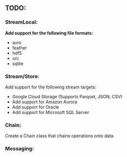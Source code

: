 ## TODO:

### StreamLocal:

**Add support for the following file formats:**

* avro
* feather
* hdf5
* orc
* sqlite

### Stream/Store:

Add support for the following stream targets:

* Google Cloud Storage (Supports Parquet, JSON, CSV)
* Add support for Amazon Aurora
* Add support for Oracle
* Add support for Microsoft SQL Server

### Chain:

Create a Chain class that chains operations onto data.

### Messaging:
